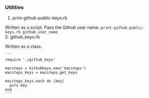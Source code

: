 ### Utilities

1.    print-github-public-keys.rb


Written as a script. Pass the Github user name.
    ```
    print-github-public-keys.rb github_user_name
    ```    
2.    github_keys.rb


Written as a class.

    ```
    require './github_keys'

    macsteps = GithubKeys.new('macsteps')
    macsteps_keys = macsteps.get_keys

    macsteps_keys.each do |key|
      puts key
    end
    ```
